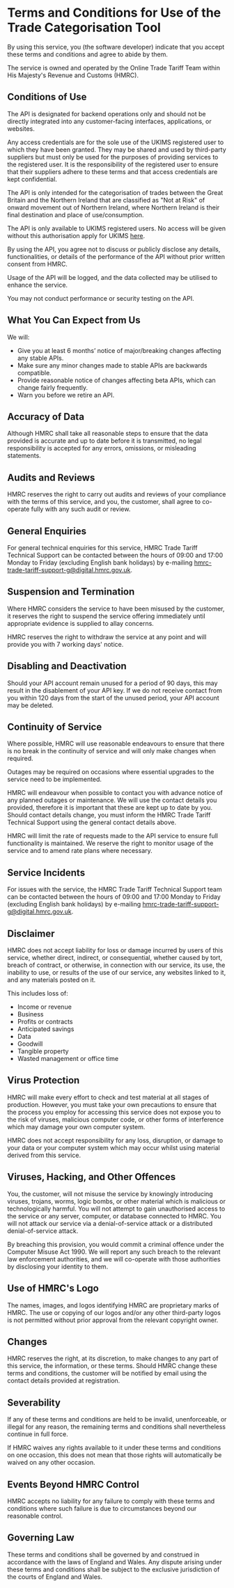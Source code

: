 # Terms and Conditions for Use of the Trade Categorisation Tool

By using this service, you (the software developer) indicate that you accept these terms and conditions and agree to abide by them.

The service is owned and operated by the Online Trade Tariff Team within His Majesty's Revenue and Customs (HMRC).

## Conditions of Use

The API is designated for backend operations only and should not be directly integrated into any customer-facing interfaces, applications, or websites.

Any access credentials are for the sole use of the UKIMS registered user to which they have been granted. They may be shared and used by third-party suppliers but must only be used for the purposes of providing services to the registered user. It is the responsibility of the registered user to ensure that their suppliers adhere to these terms and that access credentials are kept confidential.

The API is only intended for the categorisation of trades between the Great Britain and the Northern Ireland that are classified as "Not at Risk" of onward movement out of Northern Ireland, where Northern Ireland is their final destination and place of use/consumption.

The API is only available to UKIMS registered users. No access will be given without this authorisation apply for UKIMS [here](https://www.gov.uk/guidance/apply-for-authorisation-for-the-uk-internal-market-scheme-if-you-bring-goods-into-northern-ireland).

By using the API, you agree not to discuss or publicly disclose any details, functionalities, or details of the performance of the API without prior written consent from HMRC.

Usage of the API will be logged, and the data collected may be utilised to enhance the service.

You may not conduct performance or security testing on the API.

## What You Can Expect from Us

We will:

- Give you at least 6 months’ notice of major/breaking changes affecting any stable APIs.
- Make sure any minor changes made to stable APIs are backwards compatible.
- Provide reasonable notice of changes affecting beta APIs, which can change fairly frequently.
- Warn you before we retire an API.

## Accuracy of Data

Although HMRC shall take all reasonable steps to ensure that the data provided is accurate and up to date before it is transmitted, no legal responsibility is accepted for any errors, omissions, or misleading statements.

## Audits and Reviews

HMRC reserves the right to carry out audits and reviews of your compliance with the terms of this service, and you, the customer, shall agree to co-operate fully with any such audit or review.

## General Enquiries

For general technical enquiries for this service, HMRC Trade Tariff Technical Support can be contacted between the hours of 09:00 and 17:00 Monday to Friday (excluding English bank holidays) by e-mailing [hmrc-trade-tariff-support-g@digital.hmrc.gov.uk](mailto:hmrc-trade-tariff-support-g@digital.hmrc.gov.uk).

## Suspension and Termination

Where HMRC considers the service to have been misused by the customer, it reserves the right to suspend the service offering immediately until appropriate evidence is supplied to allay concerns.

HMRC reserves the right to withdraw the service at any point and will provide you with 7 working days' notice.

## Disabling and Deactivation

Should your API account remain unused for a period of 90 days, this may result in the disablement of your API key. If we do not receive contact from you within 120 days from the start of the unused period, your API account may be deleted.

## Continuity of Service

Where possible, HMRC will use reasonable endeavours to ensure that there is no break in the continuity of service and will only make changes when required.

Outages may be required on occasions where essential upgrades to the service need to be implemented.

HMRC will endeavour when possible to contact you with advance notice of any planned outages or maintenance. We will use the contact details you provided, therefore it is important that these are kept up to date by you. Should contact details change, you must inform the HMRC Trade Tariff Technical Support using the general contact details above.

HMRC will limit the rate of requests made to the API service to ensure full functionality is maintained. We reserve the right to monitor usage of the service and to amend rate plans where necessary.

## Service Incidents

For issues with the service, the HMRC Trade Tariff Technical Support team can be contacted between the hours of 09:00 and 17:00 Monday to Friday (excluding English bank holidays) by e-mailing [hmrc-trade-tariff-support-g@digital.hmrc.gov.uk](mailto:hmrc-trade-tariff-support-g@digital.hmrc.gov.uk).

## Disclaimer

HMRC does not accept liability for loss or damage incurred by users of this service, whether direct, indirect, or consequential, whether caused by tort, breach of contract, or otherwise, in connection with our service, its use, the inability to use, or results of the use of our service, any websites linked to it, and any materials posted on it.

This includes loss of:

- Income or revenue
- Business
- Profits or contracts
- Anticipated savings
- Data
- Goodwill
- Tangible property
- Wasted management or office time

## Virus Protection

HMRC will make every effort to check and test material at all stages of production. However, you must take your own precautions to ensure that the process you employ for accessing this service does not expose you to the risk of viruses, malicious computer code, or other forms of interference which may damage your own computer system.

HMRC does not accept responsibility for any loss, disruption, or damage to your data or your computer system which may occur whilst using material derived from this service.

## Viruses, Hacking, and Other Offences

You, the customer, will not misuse the service by knowingly introducing viruses, trojans, worms, logic bombs, or other material which is malicious or technologically harmful. You will not attempt to gain unauthorised access to the service or any server, computer, or database connected to HMRC. You will not attack our service via a denial-of-service attack or a distributed denial-of-service attack.

By breaching this provision, you would commit a criminal offence under the Computer Misuse Act 1990. We will report any such breach to the relevant law enforcement authorities, and we will co-operate with those authorities by disclosing your identity to them.

## Use of HMRC's Logo

The names, images, and logos identifying HMRC are proprietary marks of HMRC. The use or copying of our logos and/or any other third-party logos is not permitted without prior approval from the relevant copyright owner.

## Changes

HMRC reserves the right, at its discretion, to make changes to any part of this service, the information, or these terms. Should HMRC change these terms and conditions, the customer will be notified by email using the contact details provided at registration.

## Severability

If any of these terms and conditions are held to be invalid, unenforceable, or illegal for any reason, the remaining terms and conditions shall nevertheless continue in full force.

If HMRC waives any rights available to it under these terms and conditions on one occasion, this does not mean that those rights will automatically be waived on any other occasion.

## Events Beyond HMRC Control

HMRC accepts no liability for any failure to comply with these terms and conditions where such failure is due to circumstances beyond our reasonable control.

## Governing Law

These terms and conditions shall be governed by and construed in accordance with the laws of England and Wales. Any dispute arising under these terms and conditions shall be subject to the exclusive jurisdiction of the courts of England and Wales.
